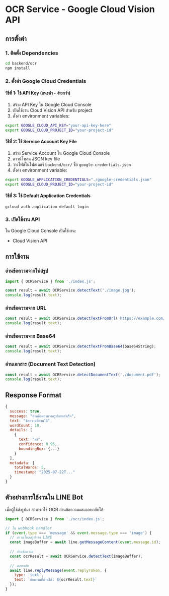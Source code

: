 # OCR Service - Google Cloud Vision API

## การตั้งค่า

### 1. ติดตั้ง Dependencies
```bash
cd backend/ocr
npm install
```

### 2. ตั้งค่า Google Cloud Credentials

#### วิธีที่ 1: ใช้ API Key (แนะนำ - ง่ายกว่า)
1. สร้าง API Key ใน Google Cloud Console
2. เปิดใช้งาน Cloud Vision API สำหรับ project
3. ตั้งค่า environment variables:
```bash
export GOOGLE_CLOUD_API_KEY="your-api-key-here"
export GOOGLE_CLOUD_PROJECT_ID="your-project-id"
```

#### วิธีที่ 2: ใช้ Service Account Key File
1. สร้าง Service Account ใน Google Cloud Console
2. ดาวน์โหลด JSON key file
3. วางไฟล์ในโฟลเดอร์ `backend/ocr/` ชื่อ `google-credentials.json`
4. ตั้งค่า environment variable:
```bash
export GOOGLE_APPLICATION_CREDENTIALS="./google-credentials.json"
export GOOGLE_CLOUD_PROJECT_ID="your-project-id"
```

#### วิธีที่ 3: ใช้ Default Application Credentials
```bash
gcloud auth application-default login
```

### 3. เปิดใช้งาน API
ใน Google Cloud Console เปิดใช้งาน:
- Cloud Vision API

## การใช้งาน

### อ่านข้อความจากไฟล์รูป
```javascript
import { OCRService } from './index.js';

const result = await OCRService.detectText('./image.jpg');
console.log(result.text);
```

### อ่านข้อความจาก URL
```javascript
const result = await OCRService.detectTextFromUrl('https://example.com/image.jpg');
console.log(result.text);
```

### อ่านข้อความจาก Base64
```javascript
const result = await OCRService.detectTextFromBase64(base64String);
console.log(result.text);
```

### อ่านเอกสาร (Document Text Detection)
```javascript
const result = await OCRService.detectDocumentText('./document.pdf');
console.log(result.text);
```

## Response Format

```javascript
{
  success: true,
  message: "อ่านข้อความจากรูปภาพสำเร็จ",
  text: "ข้อความที่อ่านได้",
  wordCount: 10,
  details: [
    {
      text: "คำ",
      confidence: 0.95,
      boundingBox: {...}
    }
  ],
  metadata: {
    totalWords: 5,
    timestamp: "2025-07-22T..."
  }
}
```

## ตัวอย่างการใช้งานใน LINE Bot

เมื่อผู้ใช้ส่งรูปมา สามารถใช้ OCR อ่านข้อความและตอบกลับได้:

```javascript
import { OCRService } from './ocr/index.js';

// ใน webhook handler
if (event.type === 'message' && event.message.type === 'image') {
  // ดาวน์โหลดรูปจาก LINE
  const imageBuffer = await line.getMessageContent(event.message.id);
  
  // อ่านข้อความ
  const ocrResult = await OCRService.detectText(imageBuffer);
  
  // ตอบกลับ
  await line.replyMessage(event.replyToken, {
    type: 'text',
    text: `ข้อความที่อ่านได้: ${ocrResult.text}`
  });
}
```
